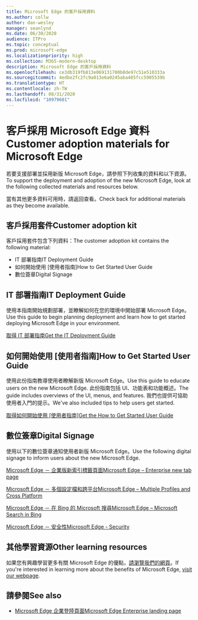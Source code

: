 ```yaml
---
title: Microsoft Edge 的客戶採用資料
ms.author: collw
author: dan-wesley
manager: seanlynd
ms.date: 06/30/2020
audience: ITPro
ms.topic: conceptual
ms.prod: microsoft-edge
ms.localizationpriority: high
ms.collection: M365-modern-desktop
description: Microsoft Edge 的客戶採用資料
ms.openlocfilehash: ce3db319fb813e069131700b8de97c51e510333a
ms.sourcegitcommit: 4edbe2fc2fc9a013e6a0245aba485fcc5905539b
ms.translationtype: HT
ms.contentlocale: zh-TW
ms.lasthandoff: 08/31/2020
ms.locfileid: "10979601"
---
```

# <span data-ttu-id="1d6bc-103">客戶採用 Microsoft Edge 資料</span><span class="sxs-lookup"><span data-stu-id="1d6bc-103">Customer adoption materials for Microsoft Edge</span></span>

<span data-ttu-id="1d6bc-104">若要支援部署並採用新版 Microsoft Edge，請參照下列收集的資料和以下資源。</span><span class="sxs-lookup"><span data-stu-id="1d6bc-104">To support the deployment and adoption of the new Microsoft Edge, look at the following collected materials and resources below.</span></span>

<span data-ttu-id="1d6bc-105">當有其他更多資料可用時，請返回查看。</span><span class="sxs-lookup"><span data-stu-id="1d6bc-105">Check back for additional materials as they become available.</span></span>

## <span data-ttu-id="1d6bc-106">客戶採用套件</span><span class="sxs-lookup"><span data-stu-id="1d6bc-106">Customer adoption kit</span></span>

<span data-ttu-id="1d6bc-107">客戶採用套件包含下列資料：</span><span class="sxs-lookup"><span data-stu-id="1d6bc-107">The customer adoption kit contains the following material:</span></span>

- <span data-ttu-id="1d6bc-108">IT 部署指南</span><span class="sxs-lookup"><span data-stu-id="1d6bc-108">IT Deployment Guide</span></span>
- <span data-ttu-id="1d6bc-109">如何開始使用 [使用者指南]</span><span class="sxs-lookup"><span data-stu-id="1d6bc-109">How to Get Started User Guide</span></span>
- <span data-ttu-id="1d6bc-110">數位簽章</span><span class="sxs-lookup"><span data-stu-id="1d6bc-110">Digital Signage</span></span>

## <span data-ttu-id="1d6bc-111">IT 部署指南</span><span class="sxs-lookup"><span data-stu-id="1d6bc-111">IT Deployment Guide</span></span>

<span data-ttu-id="1d6bc-112">使用本指南開始規劃部署，並瞭解如何在您的環境中開始部署 Microsoft Edge。</span><span class="sxs-lookup"><span data-stu-id="1d6bc-112">Use this guide to begin planning deployment and learn how to get started deploying Microsoft Edge in your environment.</span></span>

[<span data-ttu-id="1d6bc-113">取得 IT 部署指南</span><span class="sxs-lookup"><span data-stu-id="1d6bc-113">Get the IT Deployment Guide</span></span>](media/customer-adoption-not-md/commercial-deployment-guide-microsoft-edge.pdf)

## <span data-ttu-id="1d6bc-114">如何開始使用 [使用者指南]</span><span class="sxs-lookup"><span data-stu-id="1d6bc-114">How to Get Started User Guide</span></span>

<span data-ttu-id="1d6bc-115">使用此份指南教導使用者瞭解新版 Microsoft Edge。</span><span class="sxs-lookup"><span data-stu-id="1d6bc-115">Use this guide to educate users on the new Microsoft Edge.</span></span> <span data-ttu-id="1d6bc-116">此份指南包括 UI、功能表和功能概述。</span><span class="sxs-lookup"><span data-stu-id="1d6bc-116">The guide includes overviews of the UI, menus, and features.</span></span> <span data-ttu-id="1d6bc-117">我們也提供可協助使用者入門的提示。</span><span class="sxs-lookup"><span data-stu-id="1d6bc-117">We've also included tips to help users get started.</span></span>

[<span data-ttu-id="1d6bc-118">取得如何開始使用 [使用者指南]</span><span class="sxs-lookup"><span data-stu-id="1d6bc-118">Get the How to Get Started User Guide</span></span>](media/customer-adoption-not-md/microsoft-edge-how-to-get-started-user-guide.pdf)

## <span data-ttu-id="1d6bc-119">數位簽章</span><span class="sxs-lookup"><span data-stu-id="1d6bc-119">Digital Signage</span></span>

<span data-ttu-id="1d6bc-120">使用以下的數位簽章通知使用者新版 Microsoft Edge。</span><span class="sxs-lookup"><span data-stu-id="1d6bc-120">Use the following digital signage to inform users about the new Microsoft Edge.</span></span>

[<span data-ttu-id="1d6bc-121">Microsoft Edge － 企業版新索引標籤頁面</span><span class="sxs-lookup"><span data-stu-id="1d6bc-121">Microsoft Edge – Enterprise new tab page</span></span>](media/customer-adoption-not-md/microsoft-edge-digital-signage-enterprise-new-tab-page.pdf)

[<span data-ttu-id="1d6bc-122">Microsoft Edge － 多個設定檔和跨平台</span><span class="sxs-lookup"><span data-stu-id="1d6bc-122">Microsoft Edge – Multiple Profiles and Cross Platform</span></span>](https://officedocs-cdn.azureedge.net/microsoft-edge-digital-signage-multiple-profiles-and-cross-platform.pdf)

[<span data-ttu-id="1d6bc-123">Microsoft Edge － 在 Bing 的 Microsoft 搜尋</span><span class="sxs-lookup"><span data-stu-id="1d6bc-123">Microsoft Edge – Microsoft Search in Bing</span></span>](https://officedocs-cdn.azureedge.net/microsoft-edge-digital-signage-microsoft-search-in-bing.pdf)

[<span data-ttu-id="1d6bc-124">Microsoft Edge － 安全性</span><span class="sxs-lookup"><span data-stu-id="1d6bc-124">Microsoft Edge - Security</span></span>](media/customer-adoption-not-md/microsoft-edge-digital-signage-security.pdf)

## <span data-ttu-id="1d6bc-125">其他學習資源</span><span class="sxs-lookup"><span data-stu-id="1d6bc-125">Other learning resources</span></span>

<span data-ttu-id="1d6bc-126">如果您有興趣學習更多有關 Microsoft Edge 的優點，[請瀏覽我們的網頁](https://www.microsoft.com/edge/business)。</span><span class="sxs-lookup"><span data-stu-id="1d6bc-126">If you're interested in learning more about the benefits of Microsoft Edge, [visit our webpage](https://www.microsoft.com/edge/business).</span></span>

## <span data-ttu-id="1d6bc-127">請參閱</span><span class="sxs-lookup"><span data-stu-id="1d6bc-127">See also</span></span>

- [<span data-ttu-id="1d6bc-128">Microsoft Edge 企業登陸頁面</span><span class="sxs-lookup"><span data-stu-id="1d6bc-128">Microsoft Edge Enterprise landing page</span></span>](https://aka.ms/EdgeEnterprise)

